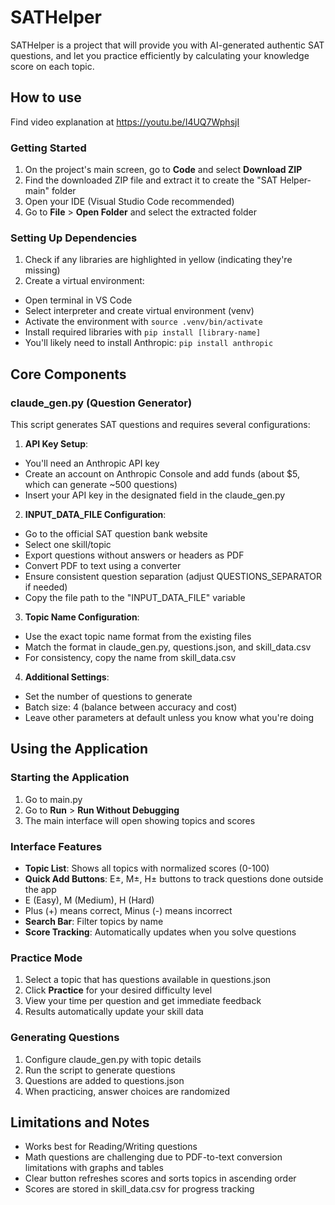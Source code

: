 # SATHelper
SATHelper is a project that will provide you with AI-generated authentic SAT questions, and let you practice efficiently by calculating your knowledge score on each topic.

## How to use
Find video explanation at https://youtu.be/I4UQ7WphsjI
### Getting Started
1. On the project's main screen, go to **Code** and select **Download ZIP**
2. Find the downloaded ZIP file and extract it to create the "SAT Helper-main" folder
3. Open your IDE (Visual Studio Code recommended)
4. Go to **File** > **Open Folder** and select the extracted folder

### Setting Up Dependencies
1. Check if any libraries are highlighted in yellow (indicating they're missing)
2. Create a virtual environment:
  - Open terminal in VS Code
  - Select interpreter and create virtual environment (venv)
  - Activate the environment with `source .venv/bin/activate`
  - Install required libraries with `pip install [library-name]`
  - You'll likely need to install Anthropic: `pip install anthropic`

## Core Components

### claude_gen.py (Question Generator)
This script generates SAT questions and requires several configurations:

1. **API Key Setup**:
  - You'll need an Anthropic API key
  - Create an account on Anthropic Console and add funds (about $5, which can generate ~500 questions)
  - Insert your API key in the designated field in the claude_gen.py

2. **INPUT_DATA_FILE Configuration**:
  - Go to the official SAT question bank website
  - Select one skill/topic
  - Export questions without answers or headers as PDF
  - Convert PDF to text using a converter
  - Ensure consistent question separation (adjust QUESTIONS_SEPARATOR if needed)
  - Copy the file path to the "INPUT_DATA_FILE" variable

3. **Topic Name Configuration**:
  - Use the exact topic name format from the existing files
  - Match the format in claude_gen.py, questions.json, and skill_data.csv
  - For consistency, copy the name from skill_data.csv

4. **Additional Settings**:
  - Set the number of questions to generate
  - Batch size: 4 (balance between accuracy and cost)
  - Leave other parameters at default unless you know what you're doing

## Using the Application

### Starting the Application
1. Go to main.py
2. Go to **Run** > **Run Without Debugging**
3. The main interface will open showing topics and scores

### Interface Features
- **Topic List**: Shows all topics with normalized scores (0-100)
- **Quick Add Buttons**: E±, M±, H± buttons to track questions done outside the app
 - E (Easy), M (Medium), H (Hard)
 - Plus (+) means correct, Minus (-) means incorrect
- **Search Bar**: Filter topics by name
- **Score Tracking**: Automatically updates when you solve questions

### Practice Mode
1. Select a topic that has questions available in questions.json
2. Click **Practice** for your desired difficulty level
4. View your time per question and get immediate feedback
5. Results automatically update your skill data

### Generating Questions
1. Configure claude_gen.py with topic details
2. Run the script to generate questions
3. Questions are added to questions.json
4. When practicing, answer choices are randomized

## Limitations and Notes
- Works best for Reading/Writing questions
- Math questions are challenging due to PDF-to-text conversion limitations with graphs and tables
- Clear button refreshes scores and sorts topics in ascending order
- Scores are stored in skill_data.csv for progress tracking
